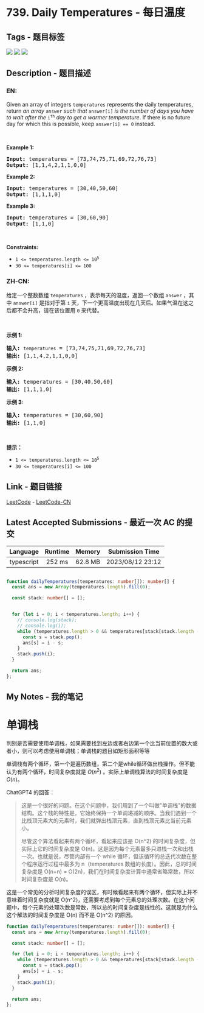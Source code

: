 
# 739. Daily Temperatures - 每日温度

## Tags - 题目标签

 <img src="https://img.shields.io/badge/Stack-栈-blue.svg">   <img src="https://img.shields.io/badge/Array-数组-blue.svg">   <img src="https://img.shields.io/badge/Monotonic Stack-单调栈-blue.svg">  


## Description - 题目描述

### EN:
<p>Given an array of integers <code>temperatures</code> represents the daily temperatures, return <em>an array</em> <code>answer</code> <em>such that</em> <code>answer[i]</code> <em>is the number of days you have to wait after the</em> <code>i<sup>th</sup></code> <em>day to get a warmer temperature</em>. If there is no future day for which this is possible, keep <code>answer[i] == 0</code> instead.</p>

<p>&nbsp;</p>
<p><strong class="example">Example 1:</strong></p>
<pre><strong>Input:</strong> temperatures = [73,74,75,71,69,72,76,73]
<strong>Output:</strong> [1,1,4,2,1,1,0,0]
</pre><p><strong class="example">Example 2:</strong></p>
<pre><strong>Input:</strong> temperatures = [30,40,50,60]
<strong>Output:</strong> [1,1,1,0]
</pre><p><strong class="example">Example 3:</strong></p>
<pre><strong>Input:</strong> temperatures = [30,60,90]
<strong>Output:</strong> [1,1,0]
</pre>
<p>&nbsp;</p>
<p><strong>Constraints:</strong></p>

<ul>
	<li><code>1 &lt;=&nbsp;temperatures.length &lt;= 10<sup>5</sup></code></li>
	<li><code>30 &lt;=&nbsp;temperatures[i] &lt;= 100</code></li>
</ul>


### ZH-CN:
<p>给定一个整数数组&nbsp;<code>temperatures</code>&nbsp;，表示每天的温度，返回一个数组&nbsp;<code>answer</code>&nbsp;，其中&nbsp;<code>answer[i]</code>&nbsp;是指对于第 <code>i</code> 天，下一个更高温度出现在几天后。如果气温在这之后都不会升高，请在该位置用&nbsp;<code>0</code> 来代替。</p>

<p>&nbsp;</p>

<p><strong>示例 1:</strong></p>

<pre>
<strong>输入:</strong> <code>temperatures</code> = [73,74,75,71,69,72,76,73]
<strong>输出:</strong>&nbsp;[1,1,4,2,1,1,0,0]
</pre>

<p><strong>示例 2:</strong></p>

<pre>
<strong>输入:</strong> temperatures = [30,40,50,60]
<strong>输出:</strong>&nbsp;[1,1,1,0]
</pre>

<p><strong>示例 3:</strong></p>

<pre>
<strong>输入:</strong> temperatures = [30,60,90]
<strong>输出: </strong>[1,1,0]</pre>

<p>&nbsp;</p>

<p><strong>提示：</strong></p>

<ul>
	<li><code>1 &lt;=&nbsp;temperatures.length &lt;= 10<sup>5</sup></code></li>
	<li><code>30 &lt;=&nbsp;temperatures[i]&nbsp;&lt;= 100</code></li>
</ul>



## Link - 题目链接

[LeetCode](https://leetcode.com/problems/daily-temperatures/description/)  -  [LeetCode-CN](https://leetcode.cn/problems/daily-temperatures/description/)
## Latest Accepted Submissions - 最近一次 AC 的提交


| Language | Runtime | Memory | Submission Time |
|:---:|:---:|:---:|:---:|
| typescript  | 252 ms | 62.8 MB | 2023/08/12 23:12 |

```typescript

function dailyTemperatures(temperatures: number[]): number[] {
  const ans = new Array(temperatures.length).fill(0);

  const stack: number[] = [];


  for (let i = 0; i < temperatures.length; i++) {
    // console.log(stack);
    // console.log(i);
    while (temperatures.length > 0 && temperatures[stack[stack.length - 1]] < temperatures[i]) {
      const s = stack.pop();
      ans[s] = i - s;
    }
    stack.push(i);
  }

  return ans;
};

```
## My Notes - 我的笔记


# 单调栈
判别是否需要使用单调栈，如果需要找到左边或者右边第一个比当前位置的数大或者小，则可以考虑使用单调栈；单调栈的题目如矩形面积等等

单调栈有两个循环，第一个是遍历数组，第二个是while循环做出栈操作。但不能认为有两个循环，时间复杂度就是 $O(n^2)$ 。实际上单调栈算法的时间复杂度是$O(n)$。

ChatGPT4 的回答：
> 这是一个很好的问题。在这个问题中，我们用到了一个叫做"单调栈"的数据结构。这个栈的特性是，它始终保持一个单调递减的顺序。当我们遇到一个比栈顶元素大的元素时，我们就弹出栈顶元素，直到栈顶元素比当前元素小。
> 
> 尽管这个算法看起来有两个循环，看起来应该是 O(n^2) 的时间复杂度，但实际上它的时间复杂度是 O(n)。这是因为每个元素最多只进栈一次和出栈一次。也就是说，尽管内部有一个 while 循环，但该循环的总迭代次数在整个程序运行过程中最多为 n（temperatures 数组的长度）。因此，总的时间复杂度是 O(n+n) = O(2n)，我们在时间复杂度计算中通常省略常数，所以时间复杂度是 O(n)。

这是一个常见的分析时间复杂度的误区，有时候看起来有两个循环，但实际上并不意味着时间复杂度就是 O(n^2)，还需要考虑到每个元素总的处理次数。在这个问题中，每个元素的处理次数是常数，所以总的时间复杂度是线性的。这就是为什么这个解法的时间复杂度是 O(n) 而不是 O(n^2) 的原因。

```typescript
function dailyTemperatures(temperatures: number[]): number[] {
  const ans = new Array(temperatures.length).fill(0);

  const stack: number[] = [];

  for (let i = 0; i < temperatures.length; i++) {
    while (temperatures.length > 0 && temperatures[stack[stack.length - 1]] < temperatures[i]) {
      const s = stack.pop();
      ans[s] = i - s;
    }
    stack.push(i);
  }

  return ans;
};
```




